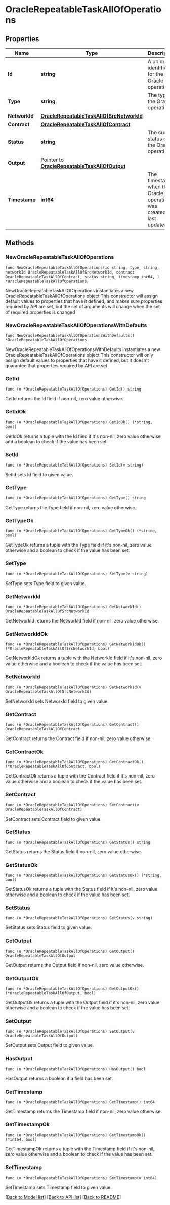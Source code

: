# OracleRepeatableTaskAllOfOperations

## Properties

Name | Type | Description | Notes
------------ | ------------- | ------------- | -------------
**Id** | **string** | A unique identifier for the Oracle operation. | 
**Type** | **string** | The type of the Oracle operation. | 
**NetworkId** | [**OracleRepeatableTaskAllOfSrcNetworkId**](OracleRepeatableTaskAllOfSrcNetworkId.md) |  | 
**Contract** | [**OracleRepeatableTaskAllOfContract**](OracleRepeatableTaskAllOfContract.md) |  | 
**Status** | **string** | The current status of the Oracle operation. | 
**Output** | Pointer to [**OracleRepeatableTaskAllOfOutput**](OracleRepeatableTaskAllOfOutput.md) |  | [optional] 
**Timestamp** | **int64** | The timestamp when the Oracle operation was created or last updated. | 

## Methods

### NewOracleRepeatableTaskAllOfOperations

`func NewOracleRepeatableTaskAllOfOperations(id string, type_ string, networkId OracleRepeatableTaskAllOfSrcNetworkId, contract OracleRepeatableTaskAllOfContract, status string, timestamp int64, ) *OracleRepeatableTaskAllOfOperations`

NewOracleRepeatableTaskAllOfOperations instantiates a new OracleRepeatableTaskAllOfOperations object
This constructor will assign default values to properties that have it defined,
and makes sure properties required by API are set, but the set of arguments
will change when the set of required properties is changed

### NewOracleRepeatableTaskAllOfOperationsWithDefaults

`func NewOracleRepeatableTaskAllOfOperationsWithDefaults() *OracleRepeatableTaskAllOfOperations`

NewOracleRepeatableTaskAllOfOperationsWithDefaults instantiates a new OracleRepeatableTaskAllOfOperations object
This constructor will only assign default values to properties that have it defined,
but it doesn't guarantee that properties required by API are set

### GetId

`func (o *OracleRepeatableTaskAllOfOperations) GetId() string`

GetId returns the Id field if non-nil, zero value otherwise.

### GetIdOk

`func (o *OracleRepeatableTaskAllOfOperations) GetIdOk() (*string, bool)`

GetIdOk returns a tuple with the Id field if it's non-nil, zero value otherwise
and a boolean to check if the value has been set.

### SetId

`func (o *OracleRepeatableTaskAllOfOperations) SetId(v string)`

SetId sets Id field to given value.


### GetType

`func (o *OracleRepeatableTaskAllOfOperations) GetType() string`

GetType returns the Type field if non-nil, zero value otherwise.

### GetTypeOk

`func (o *OracleRepeatableTaskAllOfOperations) GetTypeOk() (*string, bool)`

GetTypeOk returns a tuple with the Type field if it's non-nil, zero value otherwise
and a boolean to check if the value has been set.

### SetType

`func (o *OracleRepeatableTaskAllOfOperations) SetType(v string)`

SetType sets Type field to given value.


### GetNetworkId

`func (o *OracleRepeatableTaskAllOfOperations) GetNetworkId() OracleRepeatableTaskAllOfSrcNetworkId`

GetNetworkId returns the NetworkId field if non-nil, zero value otherwise.

### GetNetworkIdOk

`func (o *OracleRepeatableTaskAllOfOperations) GetNetworkIdOk() (*OracleRepeatableTaskAllOfSrcNetworkId, bool)`

GetNetworkIdOk returns a tuple with the NetworkId field if it's non-nil, zero value otherwise
and a boolean to check if the value has been set.

### SetNetworkId

`func (o *OracleRepeatableTaskAllOfOperations) SetNetworkId(v OracleRepeatableTaskAllOfSrcNetworkId)`

SetNetworkId sets NetworkId field to given value.


### GetContract

`func (o *OracleRepeatableTaskAllOfOperations) GetContract() OracleRepeatableTaskAllOfContract`

GetContract returns the Contract field if non-nil, zero value otherwise.

### GetContractOk

`func (o *OracleRepeatableTaskAllOfOperations) GetContractOk() (*OracleRepeatableTaskAllOfContract, bool)`

GetContractOk returns a tuple with the Contract field if it's non-nil, zero value otherwise
and a boolean to check if the value has been set.

### SetContract

`func (o *OracleRepeatableTaskAllOfOperations) SetContract(v OracleRepeatableTaskAllOfContract)`

SetContract sets Contract field to given value.


### GetStatus

`func (o *OracleRepeatableTaskAllOfOperations) GetStatus() string`

GetStatus returns the Status field if non-nil, zero value otherwise.

### GetStatusOk

`func (o *OracleRepeatableTaskAllOfOperations) GetStatusOk() (*string, bool)`

GetStatusOk returns a tuple with the Status field if it's non-nil, zero value otherwise
and a boolean to check if the value has been set.

### SetStatus

`func (o *OracleRepeatableTaskAllOfOperations) SetStatus(v string)`

SetStatus sets Status field to given value.


### GetOutput

`func (o *OracleRepeatableTaskAllOfOperations) GetOutput() OracleRepeatableTaskAllOfOutput`

GetOutput returns the Output field if non-nil, zero value otherwise.

### GetOutputOk

`func (o *OracleRepeatableTaskAllOfOperations) GetOutputOk() (*OracleRepeatableTaskAllOfOutput, bool)`

GetOutputOk returns a tuple with the Output field if it's non-nil, zero value otherwise
and a boolean to check if the value has been set.

### SetOutput

`func (o *OracleRepeatableTaskAllOfOperations) SetOutput(v OracleRepeatableTaskAllOfOutput)`

SetOutput sets Output field to given value.

### HasOutput

`func (o *OracleRepeatableTaskAllOfOperations) HasOutput() bool`

HasOutput returns a boolean if a field has been set.

### GetTimestamp

`func (o *OracleRepeatableTaskAllOfOperations) GetTimestamp() int64`

GetTimestamp returns the Timestamp field if non-nil, zero value otherwise.

### GetTimestampOk

`func (o *OracleRepeatableTaskAllOfOperations) GetTimestampOk() (*int64, bool)`

GetTimestampOk returns a tuple with the Timestamp field if it's non-nil, zero value otherwise
and a boolean to check if the value has been set.

### SetTimestamp

`func (o *OracleRepeatableTaskAllOfOperations) SetTimestamp(v int64)`

SetTimestamp sets Timestamp field to given value.



[[Back to Model list]](../README.md#documentation-for-models) [[Back to API list]](../README.md#documentation-for-api-endpoints) [[Back to README]](../README.md)


